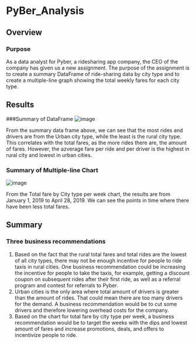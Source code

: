 # PyBer_Analysis

## Overview

### Purpose
As a data analyst for Pyber, a ridesharing app company, the CEO of the company has given us a new assignment. The purpose of the assignment is to create a summary DataFrame of ride-sharing data by city type and to create a multiple-line graph showing the total weekly fares for each city type.

## Results

###Summary of DataFrame
![image](https://user-images.githubusercontent.com/108503112/192298177-33c66564-767b-4be8-896f-872bfd5af6ad.png)

From the summary data frame above, we can see that the most rides and drivers are from the Urban city type, while the least is the rural city type. This correlates with the total fares, as the more rides there are, the amount of fares. However, the azverage fare per ride and per driver is the highest in rural city and lowest in urban cities.

### Summary of Multiple-line Chart
![image](https://user-images.githubusercontent.com/108503112/192298723-32b62b54-16f5-40c6-b903-e169d0a029d5.png)

From the Total fare by City type per week chart, the results are from January 1, 2019 to April 28, 2019. We can see the points in time where there have been less total fares.

## Summary

### Three business recommendations
1. Based on the fact that the rural total fares and total rides are the lowest of all city types, there may not be enough incentive for people to ride taxis in rural cities. One business recommendation could be increasing the incentive for people to take the taxis, for example, getting a discount coupon on subsequent rides after their first ride, as well as a referral program and contest for referrals to Pyber.
2. Urban cities is the only area where total amount of drivers is greater than the amount of rides. That could mean there are too many drivers for the demand. A business recommendation would be to cut some drivers and therefore lowering overhead costs for the company.
3. Based on the chart for total fare by city type per week, a business recommendation would be to target the weeks with the dips and lowest amount of fares and increase promotions, deals, and offers to incentivize people to ride.
